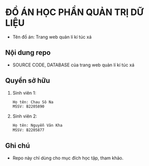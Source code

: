 # ĐỒ ÁN HỌC PHẦN QUẢN TRỊ DỮ LIỆU
- Tên đồ án: Trang web quản lí kí túc xá
## Nội dung repo
- SOURCE CODE, DATABASE của trang web quản lí kí túc xá
## Quyền sở hữu
1. Sinh viên 1:
   ```bash
   Họ tên: Chau Sô Na
   MSSV: B2205890
   ```
2. Sinh viên 2:
   ```bash
   Họ tên: Nguyễn Văn Kha
   MSSV: B2205877
   ```
## Ghi chú
- Repo này chỉ dùng cho mục đích học tập, tham khảo.

